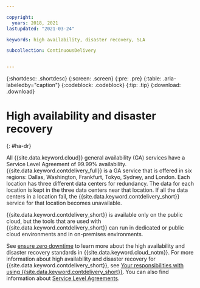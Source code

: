```yaml
---

copyright:
  years: 2018, 2021
lastupdated: "2021-03-24"

keywords: high availability, disaster recovery, SLA

subcollection: ContinuousDelivery


---
```


{:shortdesc: .shortdesc}
{:screen: .screen}
{:pre: .pre}
{:table: .aria-labeledby="caption"}
{:codeblock: .codeblock}
{:tip: .tip}
{:download: .download}


# High availability and disaster recovery
{: #ha-dr}

All {{site.data.keyword.cloud}} general availability (GA) services have a Service Level Agreement of 99.99% availability. {{site.data.keyword.contdelivery_full}} is a GA service that is offered in six regions: Dallas, Washington, Frankfurt, Tokyo, Sydney, and London. Each location has three different data centers for redundancy. The data for each location is kept in the three data centers near that location. If all the data centers in a location fail, the {{site.data.keyword.contdelivery_short}} service for that location becomes unavailable.

{{site.data.keyword.contdelivery_short}} is available only on the public cloud, but the tools that are used with {{site.data.keyword.contdelivery_short}} can run in dedicated or public cloud environments and in on-premises environments. 

See [ensure zero downtime](/docs/overview?topic=overview-zero-downtime#zero-downtime) to learn more about the high availability and disaster recovery standards in {{site.data.keyword.cloud_notm}}. For more information about high availability and disaster recovery for {{site.data.keyword.contdelivery_short}}, see [Your responsibilities with using {{site.data.keyword.contdelivery_short}}](/docs/ContinuousDelivery?topic=ContinuousDelivery-responsibilities-cd#disaster-recovery). You can also find information about [Service Level Agreements](/docs/overview?topic=overview-slas).

